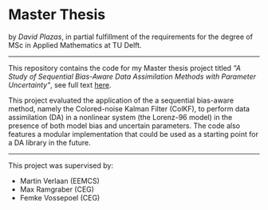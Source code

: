 # Master Thesis

by *David Plazas*, in partial fulfillment of the requirements for the degree of MSc in
Applied Mathematics at TU Delft.

---

This repository contains the code for my Master thesis project titled
*"A Study of Sequential Bias-Aware Data Assimilation Methods with Parameter Uncertainty"*,
see full text [here](https://resolver.tudelft.nl/uuid:d17c52da-89df-4ea5-ace3-548ef69a6c10).

This project evaluated the application of the a sequential bias-aware method, namely the
Colored-noise Kalman Filter (ColKF), to perform data assimilation (DA) in a nonlinear system
(the Lorenz-96 model) in the presence of both model bias and uncertain parameters. The
code also features a modular implementation that could be used as a starting point
for a DA library in the future.

---

This project was supervised by:

- Martin Verlaan (EEMCS)
- Max Ramgraber (CEG)
- Femke Vossepoel (CEG)
